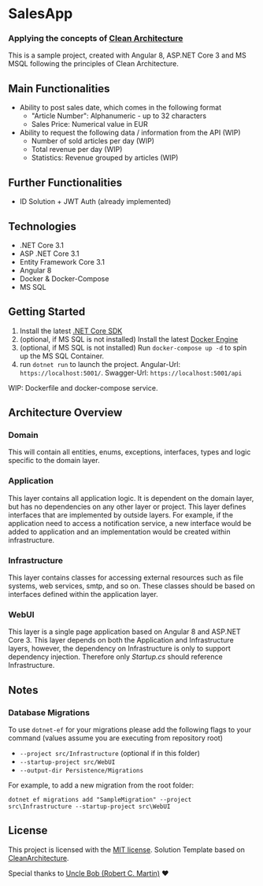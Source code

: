 # SalesApp

### Applying the concepts of [Clean Architecture](https://blog.cleancoder.com/uncle-bob/2012/08/13/the-clean-architecture.html)

This is a sample project, created with Angular 8, ASP.NET Core 3 and MS MSQL following the principles of Clean Architecture.

## Main Functionalities
* Ability to post sales date, which comes in the following format
  - "Article Number": Alphanumeric - up to 32 characters
  - Sales Price: Numerical value in EUR
* Ability to request the following data / information from the API (WIP)
  - Number of sold articles per day (WIP)
  - Total revenue per day (WIP)
  - Statistics: Revenue grouped by articles (WIP)
  
## Further Functionalities
* ID Solution + JWT Auth (already implemented)

## Technologies
* .NET Core 3.1
* ASP .NET Core 3.1
* Entity Framework Core 3.1
* Angular 8
* Docker & Docker-Compose
* MS SQL

## Getting Started

1. Install the latest [.NET Core SDK](https://dotnet.microsoft.com/download)
2. (optional, if MS SQL is not installed) Install the latest [Docker Engine](https://www.docker.com/get-started)
3. (optional, if MS SQL is not installed) Run `docker-compose up -d` to spin up the MS SQL Container.
5.  run `dotnet run` to launch the project. Angular-Url: `https://localhost:5001/`. Swagger-Url: `https://localhost:5001/api`

WIP: Dockerfile and docker-compose service.
## Architecture Overview

### Domain

This will contain all entities, enums, exceptions, interfaces, types and logic specific to the domain layer.


### Application

This layer contains all application logic. It is dependent on the domain layer, but has no dependencies on any other layer or project. This layer defines interfaces that are implemented by outside layers. For example, if the application need to access a notification service, a new interface would be added to application and an implementation would be created within infrastructure.


### Infrastructure

This layer contains classes for accessing external resources such as file systems, web services, smtp, and so on. These classes should be based on interfaces defined within the application layer.

### WebUI

This layer is a single page application based on Angular 8 and ASP.NET Core 3. This layer depends on both the Application and Infrastructure layers, however, the dependency on Infrastructure is only to support dependency injection. Therefore only *Startup.cs* should reference Infrastructure.

## Notes

### Database Migrations

To use `dotnet-ef` for your migrations please add the following flags to your command (values assume you are executing from repository root)

- `--project src/Infrastructure` (optional if in this folder)
- `--startup-project src/WebUI`
- `--output-dir Persistence/Migrations`

For example, to add a new migration from the root folder:

 `dotnet ef migrations add "SampleMigration" --project src\Infrastructure --startup-project src\WebUI`

## License

This project is licensed with the [MIT license](LICENSE).
Solution Template based on [CleanArchitecture](https://github.com/jasontaylordev/CleanArchitecture).

Special thanks to [Uncle Bob (Robert C. Martin)](https://blog.cleancoder.com/) ❤️ 